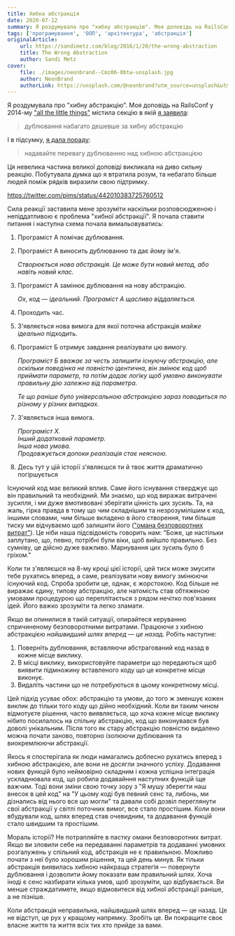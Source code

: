 ```yaml
---
title: Хибна абстракція
date: 2020-07-12
summary: Я роздумувала про "хибну абстракцію". Моя доповідь на RailsConf у 2014-му містила секцію в якій я заявила що дублювання набагато дешевше за невірну абстракцію
tags: ['програмування', 'ООП', 'архітектура', 'абстракція']
originalArticle:
    url: https://sandimetz.com/blog/2016/1/20/the-wrong-abstraction
    title: The Wrong Abstraction
    author: Sandi Metz
cover:
    file: ./images/neonbrand--Cmz06-0btw-unsplash.jpg
    author: NeonBrand
    authorLink: https://unsplash.com/@neonbrand?utm_source=unsplash&utm_medium=referral&utm_content=creditCopyText
---
```

Я роздумувала про "хибну абстракцію". Моя доповідь на RailsConf у 2014-му ["all the little things"](https://youtu.be/8bZh5LMaSmE) містила секцію в якій [я заявила](https://youtu.be/8bZh5LMaSmE?t=893):

> дублювання набагато дешевше за хибну абстракцію

І в підсумку, [я дала пораду](https://youtu.be/8bZh5LMaSmE?t=2142):

> надавайте перевагу дублюванню над хибною абстракцією

Ця невелика частина великої доповіді викликала на диво сильну реакцію. Побутувала думка що я втратила розум, та небагато більше людей поміж рядків виразили свою підтримку.

https://twitter.com/pims/status/442010383725760512

Сила реакції заставила мене зрозуміти наскільки розповсюдженою і непіддатливою є проблема "хибної абстракції".
Я почала ставити питання і наступна схема почала вимальовуватись:

1. Програміст A помічає дублювання.

2. Програміст A виносить дублюванню та дає йому ім'я.

   *Створюється нова абстракція. Це може бути новий метод, або навіть новий клас.*

3. Програміст A замінює дублювання на нову абстракцію.

   *Ох, код — ідеальний. Програміст A щасливо віддаляється.*

4. Проходить час.

5. З'являється нова вимога для якої поточна абстракція *майже ідеально* підходить.

6. Програміст Б отримує завдання реалізувати цю вимогу.

   *Програміст Б вважає за честь залишити існуючу абстракцію, але оскільки поведінка не повністю ідентична, він змінює код щоб приймати параметр, та потім додає логіку щоб умовно виконувати правильну дію залежно від параметра.*

   *Те що раніше було універсальною абстракцією зараз поводиться по різному у різних випадках.*

7. З'являється інша вимога.

   *Програміст X.*  
   *Інший додатковий параметр.*  
   *Інша нова умова.*  
   *Продовжується допоки реалізація стає неясною.*

8. Десь тут у цій історії з'являєшся ти й твоє життя драматично погіршується

Існуючий код має великий вплив. Саме його існування стверджує що він правильний та необхідний. Ми знаємо, що код виражає витрачені зусилля, і ми дуже вмотивовані зберігати цінність цих зусиль. Та, на жаль, гірка правда в тому що чим складнішим та незрозумілішим є код, іншими словами, чим більше вкладено в його створення, тим більше тиску ми відчуваємо щоб залишити його (["омана безповоротних витрат"](https://en.wikipedia.org/wiki/Sunk_cost#Loss_aversion_and_the_sunk_cost_fallacy)). Це ніби наша підсвідомість говорить нам: "Боже, це настільки заплутано, що, певно, потрібні були віки, щоб вийшло правильно. Без сумніву, це дійсно дуже важливо. Марнування цих зусиль було б гріхом."

Коли ти з'являєшся на 8-му кроці цієї історії, цей тиск може змусити тебе рухатись вперед, а саме, реалізувати нову вимогу змінюючи існуючий код. Спроба зробити це, однак, є жорстокою. Код більше не виражає єдину, типову абстракцію, але натомість став обтяженою умовами процедурою що переплітається з рядом нечітко пов'язаних ідей. Його важко зрозуміти та легко зламати.

Якщо ви опинилися в такій ситуації, опирайтеся керуванню спричиненому безповоротними витратами. Працюючи з хибною абстракцією *найшвидший шлях вперед — це назад*. Робіть наступне:

1. Поверніть дублювання, вставляючи абстрагований код назад в кожне місце виклику.
1. В місці виклику, використовуйте параметри що передаються щоб виявити підмножину вставленого коду що це конкретне місце виконує.
1. Видаліть частини що не потребуються в цьому конкретному місці.

Цей підхід усуває обох: абстракцію та умови, до того ж зменшує кожен виклик до тільки того коду що дійно необхідний. Коли ви таким чином відмотуєте рішення, часто виявляється, що хоча кожне місце виклику нібито посилалось на спільну абстракцію, код що виконувався був доволі унікальним. Після того як стару абстракцію повністю видалено можна почати заново, повторно ізолюючи дублювання та виокремлюючи абстракції.

Якось я спостерігала як люди намагались доблесно рухатись вперед з хибною абстракцією, але вони не досягли значного успіху. Додавання нових функцій було неймовірно складним і кожна успішна інтеграція ускладнювала код, що робила додавайння наступних функцій іще важчим. Тоді вони зміни свою точку зору з "Я мушу зберегти наш внесок в цей код" на "У цьому коді був певний сенс та, либонь, ми дізнались від нього все що могли" та давали собі дозвіл переглянути свої абстракції у світлі поточних вимог, все стало простішим. Коли вони вбудували код, шлях вперед став очевидним, та додавання функцій стало швидшим та простішим. 


Мораль історії? Не потрапляйте в пастку омани безповоротних витрат. Якщо ви зловили себе на передаванні параметрів та додаванні умовних розгалужень у спільний код, абстракція не є правильною. Можливо почати з неї було хорошим рішення, та цей день минув. Як тільки абстракція виявилась хибною найкраща стратегія — повернути дублювання і дозволити йому показати вам правильний шлях. Хоча іноді є сенс назбирати кілька умов, щоб зрозуміти, що відбувається. Ви менше страждатимете, якщо відмовитеся від хибної абстракції раніше, а не пізніше.

Коли абстракція неправильна, найшвидший шлях вперед — це назад. Це не відступ, це рух у кращому напрямку. Зробіть це. Ви покращите своє власне життя та життя всіх тих хто прийде за вами.
